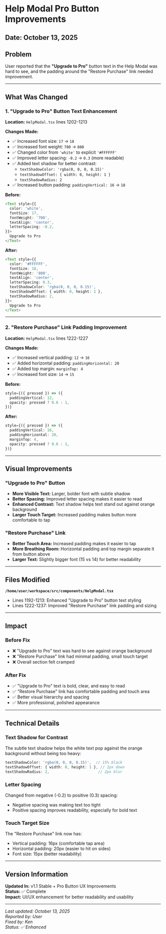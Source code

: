 # Help Modal Pro Button Improvements

## Date: October 13, 2025

## Problem

User reported that the **"Upgrade to Pro"** button text in the Help Modal was hard to see, and the padding around the "Restore Purchase" link needed improvement.

---

## What Was Changed

### 1. "Upgrade to Pro" Button Text Enhancement

**Location:** `HelpModal.tsx` lines 1202-1213

**Changes Made:**
- ✅ Increased font size: `17` → `18`
- ✅ Increased font weight: `700` → `800`
- ✅ Changed color from `'white'` to explicit `'#FFFFFF'`
- ✅ Improved letter spacing: `-0.2` → `0.3` (more readable)
- ✅ Added text shadow for better contrast:
  - `textShadowColor: 'rgba(0, 0, 0, 0.15)'`
  - `textShadowOffset: { width: 0, height: 1 }`
  - `textShadowRadius: 2`
- ✅ Increased button padding: `paddingVertical: 16` → `18`

**Before:**
```typescript
<Text style={{ 
  color: 'white', 
  fontSize: 17, 
  fontWeight: '700', 
  textAlign: 'center',
  letterSpacing: -0.2,
}}>
  Upgrade to Pro
</Text>
```

**After:**
```typescript
<Text style={{ 
  color: '#FFFFFF', 
  fontSize: 18, 
  fontWeight: '800', 
  textAlign: 'center',
  letterSpacing: 0.3,
  textShadowColor: 'rgba(0, 0, 0, 0.15)',
  textShadowOffset: { width: 0, height: 1 },
  textShadowRadius: 2,
}}>
  Upgrade to Pro
</Text>
```

---

### 2. "Restore Purchase" Link Padding Improvement

**Location:** `HelpModal.tsx` lines 1222-1227

**Changes Made:**
- ✅ Increased vertical padding: `12` → `16`
- ✅ Added horizontal padding: `paddingHorizontal: 20`
- ✅ Added top margin: `marginTop: 4`
- ✅ Increased font size: `14` → `15`

**Before:**
```typescript
style={({ pressed }) => ({
  paddingVertical: 12,
  opacity: pressed ? 0.6 : 1,
})}
```

**After:**
```typescript
style={({ pressed }) => ({
  paddingVertical: 16,
  paddingHorizontal: 20,
  marginTop: 4,
  opacity: pressed ? 0.6 : 1,
})}
```

---

## Visual Improvements

### "Upgrade to Pro" Button
- **More Visible Text:** Larger, bolder font with subtle shadow
- **Better Spacing:** Improved letter spacing makes it easier to read
- **Enhanced Contrast:** Text shadow helps text stand out against orange background
- **Larger Touch Target:** Increased padding makes button more comfortable to tap

### "Restore Purchase" Link
- **Better Touch Area:** Increased padding makes it easier to tap
- **More Breathing Room:** Horizontal padding and top margin separate it from button above
- **Larger Text:** Slightly bigger font (15 vs 14) for better readability

---

## Files Modified

**`/home/user/workspace/src/components/HelpModal.tsx`**
- Lines 1192-1213: Enhanced "Upgrade to Pro" button text styling
- Lines 1222-1237: Improved "Restore Purchase" link padding and sizing

---

## Impact

### Before Fix
- ❌ "Upgrade to Pro" text was hard to see against orange background
- ❌ "Restore Purchase" link had minimal padding, small touch target
- ❌ Overall section felt cramped

### After Fix
- ✅ "Upgrade to Pro" text is bold, clear, and easy to read
- ✅ "Restore Purchase" link has comfortable padding and touch area
- ✅ Better visual hierarchy and spacing
- ✅ More professional, polished appearance

---

## Technical Details

### Text Shadow for Contrast
The subtle text shadow helps the white text pop against the orange background without being too heavy:
```typescript
textShadowColor: 'rgba(0, 0, 0, 0.15)',  // 15% black
textShadowOffset: { width: 0, height: 1 }, // 1px down
textShadowRadius: 2,                      // 2px blur
```

### Letter Spacing
Changed from negative (-0.2) to positive (0.3) spacing:
- Negative spacing was making text too tight
- Positive spacing improves readability, especially for bold text

### Touch Target Size
The "Restore Purchase" link now has:
- Vertical padding: 16px (comfortable tap area)
- Horizontal padding: 20px (easier to hit on sides)
- Font size: 15px (better readability)

---

## Version Information

**Updated In:** v1.1 Stable + Pro Button UX Improvements  
**Status:** ✅ Complete  
**Impact:** UI/UX enhancement for better readability and usability  

---

*Last updated: October 13, 2025*  
*Reported by: User*  
*Fixed by: Ken*  
*Status: ✅ Enhanced*
